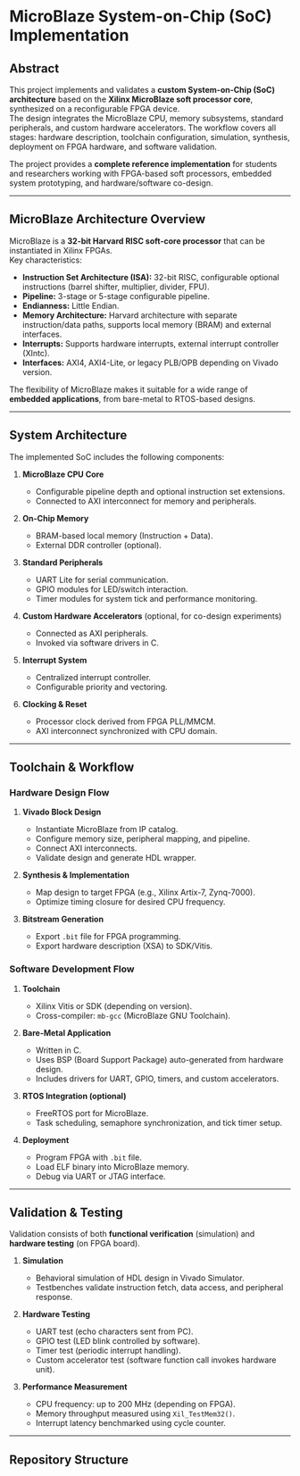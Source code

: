 # MicroBlaze System-on-Chip (SoC) Implementation

## Abstract
This project implements and validates a **custom System-on-Chip (SoC) architecture** based on the **Xilinx MicroBlaze soft processor core**, synthesized on a reconfigurable FPGA device.  
The design integrates the MicroBlaze CPU, memory subsystems, standard peripherals, and custom hardware accelerators. The workflow covers all stages: hardware description, toolchain configuration, simulation, synthesis, deployment on FPGA hardware, and software validation.  

The project provides a **complete reference implementation** for students and researchers working with FPGA-based soft processors, embedded system prototyping, and hardware/software co-design.

---

## MicroBlaze Architecture Overview
MicroBlaze is a **32-bit Harvard RISC soft-core processor** that can be instantiated in Xilinx FPGAs.  
Key characteristics:  
- **Instruction Set Architecture (ISA):** 32-bit RISC, configurable optional instructions (barrel shifter, multiplier, divider, FPU).  
- **Pipeline:** 3-stage or 5-stage configurable pipeline.  
- **Endianness:** Little Endian.  
- **Memory Architecture:** Harvard architecture with separate instruction/data paths, supports local memory (BRAM) and external interfaces.  
- **Interrupts:** Supports hardware interrupts, external interrupt controller (XIntc).  
- **Interfaces:** AXI4, AXI4-Lite, or legacy PLB/OPB depending on Vivado version.  

The flexibility of MicroBlaze makes it suitable for a wide range of **embedded applications**, from bare-metal to RTOS-based designs.

---

## System Architecture
The implemented SoC includes the following components:

1. **MicroBlaze CPU Core**
   - Configurable pipeline depth and optional instruction set extensions.
   - Connected to AXI interconnect for memory and peripherals.

2. **On-Chip Memory**
   - BRAM-based local memory (Instruction + Data).
   - External DDR controller (optional).

3. **Standard Peripherals**
   - UART Lite for serial communication.
   - GPIO modules for LED/switch interaction.
   - Timer modules for system tick and performance monitoring.

4. **Custom Hardware Accelerators** (optional, for co-design experiments)
   - Connected as AXI peripherals.
   - Invoked via software drivers in C.

5. **Interrupt System**
   - Centralized interrupt controller.
   - Configurable priority and vectoring.

6. **Clocking & Reset**
   - Processor clock derived from FPGA PLL/MMCM.
   - AXI interconnect synchronized with CPU domain.

---

## Toolchain & Workflow
### Hardware Design Flow
1. **Vivado Block Design**  
   - Instantiate MicroBlaze from IP catalog.  
   - Configure memory size, peripheral mapping, and pipeline.  
   - Connect AXI interconnects.  
   - Validate design and generate HDL wrapper.  

2. **Synthesis & Implementation**  
   - Map design to target FPGA (e.g., Xilinx Artix-7, Zynq-7000).  
   - Optimize timing closure for desired CPU frequency.  

3. **Bitstream Generation**  
   - Export `.bit` file for FPGA programming.  
   - Export hardware description (XSA) to SDK/Vitis.  

### Software Development Flow
1. **Toolchain**  
   - Xilinx Vitis or SDK (depending on version).  
   - Cross-compiler: `mb-gcc` (MicroBlaze GNU Toolchain).  

2. **Bare-Metal Application**  
   - Written in C.  
   - Uses BSP (Board Support Package) auto-generated from hardware design.  
   - Includes drivers for UART, GPIO, timers, and custom accelerators.  

3. **RTOS Integration (optional)**  
   - FreeRTOS port for MicroBlaze.  
   - Task scheduling, semaphore synchronization, and tick timer setup.  

4. **Deployment**  
   - Program FPGA with `.bit` file.  
   - Load ELF binary into MicroBlaze memory.  
   - Debug via UART or JTAG interface.  

---

## Validation & Testing
Validation consists of both **functional verification** (simulation) and **hardware testing** (on FPGA board).

1. **Simulation**  
   - Behavioral simulation of HDL design in Vivado Simulator.  
   - Testbenches validate instruction fetch, data access, and peripheral response.  

2. **Hardware Testing**  
   - UART test (echo characters sent from PC).  
   - GPIO test (LED blink controlled by software).  
   - Timer test (periodic interrupt handling).  
   - Custom accelerator test (software function call invokes hardware unit).  

3. **Performance Measurement**  
   - CPU frequency: up to 200 MHz (depending on FPGA).  
   - Memory throughput measured using `Xil_TestMem32()`.  
   - Interrupt latency benchmarked using cycle counter.  

---

## Repository Structure
